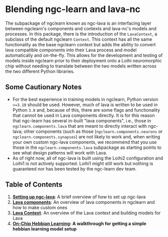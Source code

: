 # Blending ngc-learn and lava-nc

The subpackage of ngclearn known as ngc-lava is an interfacing layer between 
ngclearn's components and contexts and lava-nc's models and processes. In this 
package, there is the introduction of the `LavaContext`, a subclass of the default
ngclearn `Context`. This context has all the same functionality as the base 
ngclearn context but adds the ability to convert lava compatible components into 
their Lava process and model automatically and on-the-fly. This allows for the
development and testing of models inside ngclearn prior to their deployment onto 
a Loihi neuromorphic chip without needing to translate between the two models 
written across the two different Python libraries.

## Some Cautionary Notes

- For the best experience in training models in ngclearn, Python version `>=3.10` 
  should be used. However, much of lava is written to be used in Python `3.8` and, 
  because of this, there are some flags and functionality that cannot be used in Lava
  components directly. It is for this reason that ngc-learn has several 
  in-built "lava components", i.e., those in `ngclearn.components.lava` that 
  are meant to directly interact with ngc-lava; other components (such as those
  (`ngclearn.components.neurons` or `ngclearn.components.synapses`) are not likely 
  to work and, when writing your own custom ngc-lava components, we recommend 
  that you use those in the `ngclearn.components.lava` subpackage as starting 
  points to see what design patterns will work with Lava.
- As of right now, all of ngc-lava is built using the Loihi2 configuration and  
  Loihi1 is not actively supported. Loihi1 might still work but nothing is 
  guaranteed nor has been tested by the ngc-learn dev team.

## Table of Contents
1. <b>[Setting up ngc-lava](setup.md)</b>: A brief overview of how to set up 
   ngc-lava
2. <b>[Lava components](lava_components.md)</b>: An overview of lava components in ngclearn and 
   how to make custom ones
3. <b>[Lava Context](lava_context.md)</b>: An overview of the Lava context and building 
   models for Lava
4. <b>[On-Chip Hebbian Learning](hebbian_learning.md): A walkthrough for getting a simple 
   hebbian learning model setup

